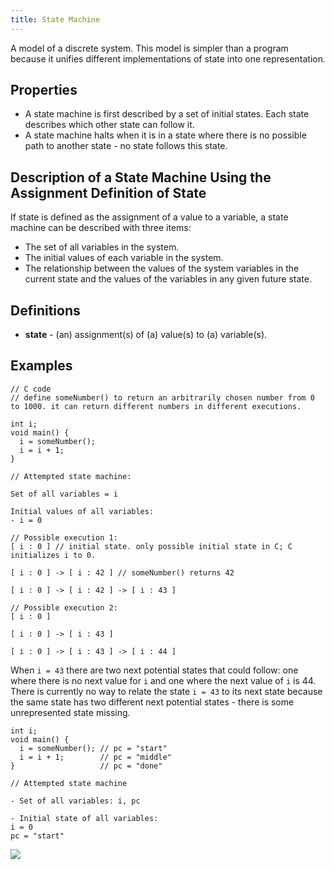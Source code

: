 ```yaml
---
title: State Machine
---
```

A model of a discrete system. This model is simpler than a program because it unifies different implementations of state into one representation.

## Properties

- A state machine is first described by a set of initial states. Each state describes which other state can follow it.
- A state machine halts when it is in a state where there is no possible path to another state - no state follows this state.

## Description of a State Machine Using the Assignment Definition of State

If state is defined as the assignment of a value to a variable, a state machine can be described with three items:

- The set of all variables in the system.
- The initial values of each variable in the system.
- The relationship between the values of the system variables in the current state and the values of the variables in any given future state.

## Definitions

- **state** - (an) assignment(s) of (a) value(s) to (a) variable(s).

## Examples

```
// C code
// define someNumber() to return an arbitrarily chosen number from 0 to 1000. it can return different numbers in different executions.

int i;
void main() {
  i = someNumber();
  i = i + 1;
}

// Attempted state machine:

Set of all variables = i

Initial values of all variables:
- i = 0

// Possible execution 1:
[ i : 0 ] // initial state. only possible initial state in C; C initializes i to 0.

[ i : 0 ] -> [ i : 42 ] // someNumber() returns 42

[ i : 0 ] -> [ i : 42 ] -> [ i : 43 ]

// Possible execution 2:
[ i : 0 ]

[ i : 0 ] -> [ i : 43 ]

[ i : 0 ] -> [ i : 43 ] -> [ i : 44 ]
```

When `i = 43` there are two next potential states that could follow: one where there is no next value for `i` and one where the next value of `i` is 44. There is currently no way to relate the state `i = 43` to its next state because the same state has two different next potential states - there is some unrepresented state missing.

```
int i;
void main() {
  i = someNumber(); // pc = "start"
  i = i + 1;        // pc = "middle"
}                   // pc = "done"

// Attempted state machine

- Set of all variables: i, pc

- Initial state of all variables:
i = 0
pc = "start"
```

![](.attachments.22861/mermaid-diagram-2023-08-17-225044.svg)

